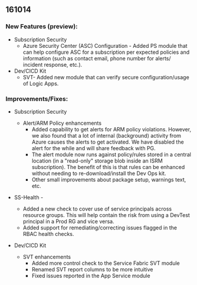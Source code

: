 ﻿## 161014 

### New Features (preview): 
* Subscription Security 
	* Azure Security Center (ASC) Configuration - Added PS module that can help configure ASC for a subscription per expected policies and information (such as contact email, phone number for alerts/ incident response, etc.).  
* Dev/CICD Kit 
	* SVT- Added new module that can verify secure configuration/usage of Logic Apps. 
### Improvements/Fixes: 
* Subscription Security 
	* Alert/ARM Policy enhancements 		
		* Added capability to get alerts for ARM policy violations. However, we also found that a lot of internal (background) activity from Azure causes the alerts to get activated. We have disabled the alert for the while and will share feedback with PG. 
		* The alert module now runs against policy/rules stored in a central location (in a "read-only" storage blob inside an ISRM subscription). The benefit of this is that rules can be enhanced without needing to re-download/install the Dev Ops kit.  
		* Other small improvements about package setup, warnings text, etc. 
* SS-Health -  
	* Added a new check to cover use of service principals across resource groups. This will help contain the risk from using a DevTest principal in a Prod RG and vice versa. 
	* Added support for remediating/correcting issues flagged in the RBAC health checks. 
 
* Dev/CICD Kit 
	* SVT enhancements 
		* Added more control check to the Service Fabric SVT module 
		* Renamed SVT report columns to be more intuitive 
		* Fixed issues reported in the App Service module 
 
